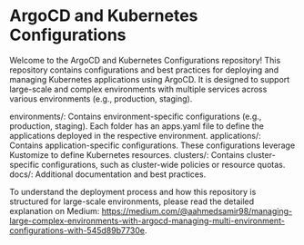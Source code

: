 # ArgoCD and Kubernetes Configurations

Welcome to the ArgoCD and Kubernetes Configurations repository! This repository contains configurations and best practices for deploying and managing Kubernetes applications using ArgoCD. It is designed to support large-scale and complex environments with multiple services across various environments (e.g., production, staging).

environments/: Contains environment-specific configurations (e.g., production, staging). Each folder has an apps.yaml file to define the applications deployed in the respective environment.
applications/: Contains application-specific configurations. These configurations leverage Kustomize to define Kubernetes resources.
clusters/: Contains cluster-specific configurations, such as cluster-wide policies or resource quotas.
docs/: Additional documentation and best practices.

To understand the deployment process and how this repository is structured for large-scale environments, please read the detailed explanation on Medium:
https://medium.com/@aahmedsamir98/managing-large-complex-environments-with-argocd-managing-multi-environment-configurations-with-545d89b7730e.
